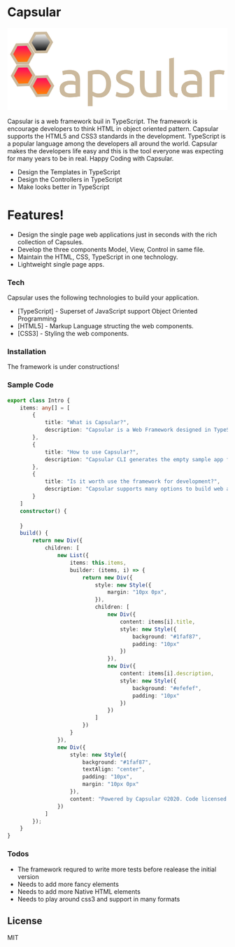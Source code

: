 # Capsular

![Capsular](https://raw.githubusercontent.com/h123eranga/capsular/master/assets/images/logo.png)

Capsular is a web framework buil in TypeScript. The framework is encourage developers to think HTML in object oriented pattern. Capsular supports the HTML5 and CSS3 standards in the development. TypeScript is a popular language among the developers all around the world. Capsular makes the developers life easy and this is the tool everyone was expecting for many years to be in real. Happy Coding with Capsular.

  - Design the Templates in TypeScript
  - Design the Controllers in TypeScript
  - Make looks better in TypeScript

# Features!

  - Design the single page web applications just in seconds with the rich collection of Capsules.
  - Develop the three components Model, View, Control in same file.
  - Maintain the HTML, CSS, TypeScript in one technology.
  - Lightweight single page apps.

### Tech

Capsular uses the following technologies to build your application.

* [TypeScript] - Superset of JavaScript support Object Oriented Programming
* [HTML5] - Markup Language structing the web components.
* [CSS3] - Styling the web components.

### Installation

The framework is under constructions!

### Sample Code

```typescript
export class Intro {
    items: any[] = [
        {
            title: "What is Capsular?",
            description: "Capsular is a Web Framework designed in TypeScript to develop single page web applications. The most popolar programming concept OOP is used to build an application in MVC architecture with single files. All the web components could have one .ts file which contains HTML, CSS and TypeScript."
        },
        {
            title: "How to use Capsular?",
            description: "Capsular CLI generates the empty sample app for you. Create web page components and add the routes according to the preference. Each .ts file which displays a temple should have the \"builder\" method to generate the HTML content."
        },
        {
            title: "Is it worth use the framework for development?",
            description: "Capsular supports many options to build web applications. Developers can keep View, Model, Control in single file and can use the same OOP concept in phase in the development. Capsular will save your development time and time spending on issue fixes. Capsular helps a lot on development because of maintaining HTMl, CSS, TypeScript in similar pattern."
        }
    ]
    constructor() {

    }
    build() {
        return new Div({
            children: [
                new List({
                    items: this.items,
                    builder: (items, i) => {
                        return new Div({
                            style: new Style({
                                margin: "10px 0px",
                            }),
                            children: [
                                new Div({
                                    content: items[i].title,
                                    style: new Style({
                                        background: "#1faf87",
                                        padding: "10px"
                                    })
                                }),
                                new Div({
                                    content: items[i].description,
                                    style: new Style({
                                        background: "#efefef",
                                        padding: "10px"
                                    })
                                })
                            ]
                        })
                    }
                }),
                new Div({
                    style: new Style({
                        background: "#1faf87",
                        textAlign: "center",
                        padding: "10px",
                        margin: "10px 0px"
                    }),
                    content: "Powered by Capsular ©2020. Code licensed under an MIT License. Version: demo.1.0.0"
                })
            ]
        });
    }
}
```

### Todos

 - The framework requred to write more tests before realease the initial version
 - Needs to add more fancy elements
 - Needs to add more Native HTML elements
 - Needs to play around css3 and support in many formats

License
----

MIT